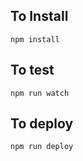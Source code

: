 ## To Install

```
npm install
```

## To test

```
npm run watch

```

## To deploy

```
npm run deploy
```
